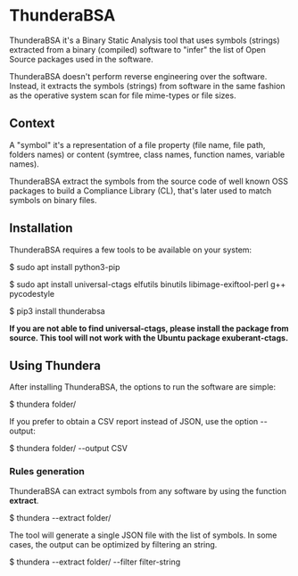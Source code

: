 # ThunderaBSA

ThunderaBSA it's a Binary Static Analysis tool that uses symbols (strings) extracted from a binary (compiled) software to "infer" the list of Open Source packages used in the software.

ThunderaBSA doesn't perform reverse engineering over the software. Instead, it extracts the symbols (strings) from software in the same fashion as the operative system scan for file mime-types or file sizes.

## Context

A "symbol" it's a representation of a file property (file name, file path, folders names) or content (symtree, class names, function names, variable names).

ThunderaBSA extract the symbols from the source code of well known OSS packages to build a Compliance Library (CL), that's later used to match symbols on binary files.

## Installation

ThunderaBSA requires a few tools to be available on your system:

$ sudo apt install python3-pip

$ sudo apt install universal-ctags elfutils binutils libimage-exiftool-perl g++ pycodestyle

$ pip3 install thunderabsa

**If you are not able to find universal-ctags, please install the package from source. This tool will not work with the Ubuntu package exuberant-ctags.**

## Using Thundera

After installing ThunderaBSA, the options to run the software are simple:

$ thundera folder/

If you prefer to obtain a CSV report instead of JSON, use the option --output:

$ thundera folder/ --output CSV

### Rules generation

ThunderaBSA can extract symbols from any software by using the function **extract**.

$ thundera --extract folder/

The tool will generate a single JSON file with the list of symbols. In some cases, the output can be optimized by filtering an string.

$ thundera --extract folder/ --filter filter-string
